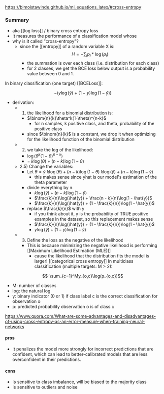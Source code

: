 https://blmoistawinde.github.io/ml_equations_latex/#cross-entropy
### Summary
- aka [[log loss]] / binary cross entropy loss
- It measures the performance of a classification model whose 
- why is it called "cross-entropy"?
	- since the [[entropy]] of a random variable X is:
		$$H = - \sum_i{p_i * \log(p_i)}$$
		- the summation is over each class (i.e. distribution for each class)
		- for 2 classes, we get the BCE loss below
output is a probability value between 0 and 1.

In binary classification (one target) [[BCELoss]]:

$$-{(y\log(\hat{y}) + (1 - y)\log(1 - \hat{y}))}$$


- derivation:
	- 1) the likelihood for a binomial distribution is:
		- $\binom{n}{k}\theta^k(1-\theta)^{n-k}$
			- for n samples, k positive class, and theta, probability of the positive class
		- since $\binom{n}{k}$ is a constant, we drop it when optimizing for the likelihood function of the binomial distribution
	- 2) we take the log of the likelihood:
		- $\log(\theta^k(1-\theta)^{n-k})$
		- = $k\log(\theta) + (n - k)\log(1 - \theta)$
	- 2.5) Change the variables:
		- Let $\theta = \hat{y}$
			$k\log(\theta) + (n - k)\log(1 - \theta)$
			$k\log(\hat{y}) + (n - k)\log(1 - \hat{y})$
			- this makes sense since yhat is our model's estimation of the theta parameter
		- divide everything by n
			- $k\log(\hat{y}) + (n - k)\log(1 - \hat{y})$
			- $\frac{k}{n}\log(\hat{y}) + \frac{n - k}{n}\log(1 - \hat{y})$
			- $\frac{k}{n}\log(\hat{y}) + (1 - \frac{k}{n})\log(1 - \hat{y})$
		- replace $\frac{k}{n}$ with y
			- if you think about it, y is the probability of TRUE positive examples in the dataset, so this replacement makes sense
			- $\frac{k}{n}\log(\hat{y}) + (1 - \frac{k}{n})\log(1 - \hat{y})$
			- $y\log(\hat{y}) + (1 - y)\log(1 - \hat{y})$
	- 3) Define the loss as the negative of the likelihood
		- This is because minimizing the negative likelihood is performing [[Maximum Likelihood Estimation (MLE)]]
			- cause the likelihood that the distribution fits the model is larger!
[[categorical cross entropy]] In multiclass classification (multiple targets: M > 2):

$$-\sum_{c=1}^My_{o,c}\log(p_{o,c})$$

- M: number of classes
- log: the natural log
- y: binary indicator (0 or 1) if class label c is the correct classification for observation o
- p: predicted probability observation o is of class c


https://www.quora.com/What-are-some-advantages-and-disadvantages-of-using-cross-entropy-as-an-error-measure-when-training-neural-networks
#### pros
- It penalizes the model more strongly for incorrect predictions that are confident, which can lead to better-calibrated models that are less overconfident in their predictions.
#### cons
- Is sensitive to class imbalance, will be biased to the majority class
- Is sensitive to outliers and noise